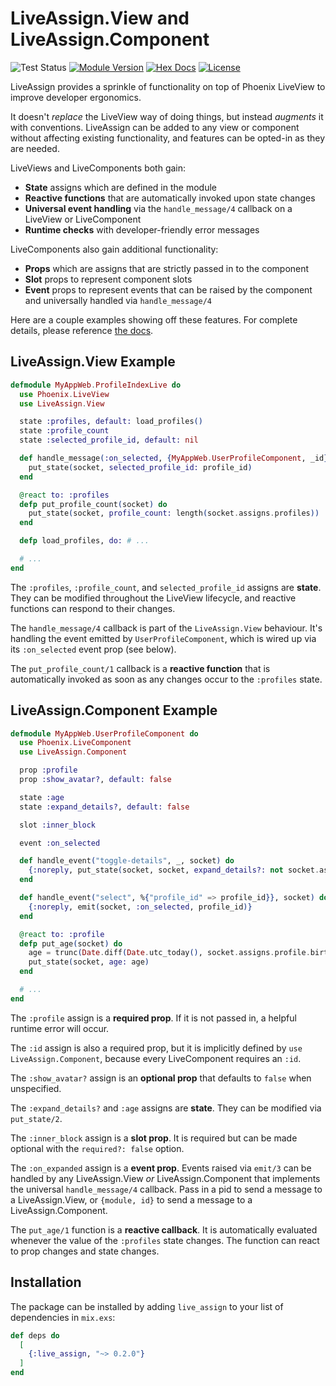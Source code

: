 # LiveAssign.View and LiveAssign.Component

![Test Status](https://github.com/schrockwell/live_assign/actions/workflows/elixir.yml/badge.svg)
[![Module Version](https://img.shields.io/hexpm/v/live_assign.svg)](https://hex.pm/packages/live_assign)
[![Hex Docs](https://img.shields.io/badge/hex-docs-purple.svg)](https://hexdocs.pm/live_assign/)
[![License](https://img.shields.io/hexpm/l/live_assign.svg)](https://github.com/schrockwell/live_assign/blob/master/LICENSE)

LiveAssign provides a sprinkle of functionality on top of Phoenix LiveView to improve developer ergonomics.

It doesn't _replace_ the LiveView way of doing things, but instead _augments_ it with conventions. LiveAssign can be added to any view or component without affecting existing functionality, and features can be opted-in as they are needed.

LiveViews and LiveComponents both gain:

- **State** assigns which are defined in the module
- **Reactive functions** that are automatically invoked upon state changes
- **Universal event handling** via the `handle_message/4` callback on a LiveView or LiveComponent
- **Runtime checks** with developer-friendly error messages

LiveComponents also gain additional functionality:

- **Props** which are assigns that are strictly passed in to the component
- **Slot** props to represent component slots
- **Event** props to represent events that can be raised by the component and universally handled via `handle_message/4`

Here are a couple examples showing off these features. For complete details, please reference [the docs](https://hexdocs.pm/live_assign/).

## LiveAssign.View Example

```elixir
defmodule MyAppWeb.ProfileIndexLive do
  use Phoenix.LiveView
  use LiveAssign.View

  state :profiles, default: load_profiles()
  state :profile_count
  state :selected_profile_id, default: nil

  def handle_message(:on_selected, {MyAppWeb.UserProfileComponent, _id}, profile_id, socket) do
    put_state(socket, selected_profile_id: profile_id)
  end

  @react to: :profiles
  defp put_profile_count(socket) do
    put_state(socket, profile_count: length(socket.assigns.profiles))
  end

  defp load_profiles, do: # ...

  # ...
end
```

The `:profiles`, `:profile_count`, and `selected_profile_id` assigns are **state**. They can be modified throughout the LiveView lifecycle, and reactive functions can respond to their changes.

The `handle_message/4` callback is part of the `LiveAssign.View` behaviour. It's handling the event emitted by `UserProfileComponent`, which is wired up via its `:on_selected` event prop (see below).

The `put_profile_count/1` callback is a **reactive function** that is automatically invoked as soon as any changes occur to the `:profiles` state.

## LiveAssign.Component Example

```elixir
defmodule MyAppWeb.UserProfileComponent do
  use Phoenix.LiveComponent
  use LiveAssign.Component

  prop :profile
  prop :show_avatar?, default: false

  state :age
  state :expand_details?, default: false

  slot :inner_block

  event :on_selected

  def handle_event("toggle-details", _, socket) do
    {:noreply, put_state(socket, socket, expand_details?: not socket.assigns.expand_details?)}
  end

  def handle_event("select", %{"profile_id" => profile_id}}, socket) do
    {:noreply, emit(socket, :on_selected, profile_id)}
  end

  @react to: :profile
  defp put_age(socket) do
    age = trunc(Date.diff(Date.utc_today(), socket.assigns.profile.birthday) / 365)
    put_state(socket, age: age)
  end

  # ...
end
```

The `:profile` assign is a **required prop**. If it is not passed in, a helpful runtime error will occur.

The `:id` assign is also a required prop, but it is implicitly defined by `use LiveAssign.Component`, because every LiveComponent requires an `:id`.

The `:show_avatar?` assign is an **optional prop** that defaults to `false` when unspecified.

The `:expand_details?` and `:age` assigns are **state**. They can be modified via `put_state/2`.

The `:inner_block` assign is a **slot prop**. It is required but can be made optional with the `required?: false` option.

The `:on_expanded` assign is a **event prop**. Events raised via `emit/3` can be handled by any LiveAssign.View _or_ LiveAssign.Component that implements the universal `handle_message/4` callback. Pass in a pid to send a message to a LiveAssign.View, or `{module, id}` to send a message to a LiveAssign.Component.

The `put_age/1` function is a **reactive callback**. It is automatically evaluated whenever the value of the `:profiles` state changes. The function can react to prop changes and state changes.

## Installation

The package can be installed by adding `live_assign` to your list of dependencies in `mix.exs`:

```elixir
def deps do
  [
    {:live_assign, "~> 0.2.0"}
  ]
end
```
